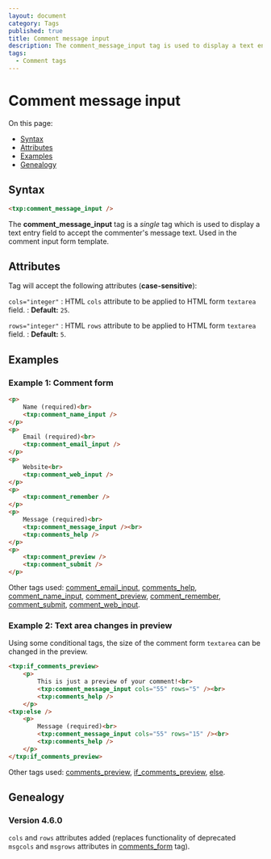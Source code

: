 ```yaml
---
layout: document
category: Tags
published: true
title: Comment message input
description: The comment_message_input tag is used to display a text entry field to accept the commenter's message text.
tags:
  - Comment tags
---
```


# Comment message input

On this page:

* [Syntax](#syntax)
* [Attributes](#attributes)
* [Examples](#examples)
* [Genealogy](#genealogy)

## Syntax

~~~ html
<txp:comment_message_input />
~~~

The **comment_message_input** tag is a *single* tag which is used to display a text entry field to accept the commenter's message text. Used in the comment input form template.

## Attributes

Tag will accept the following attributes (**case-sensitive**):

`cols="integer"`
: HTML `cols` attribute to be applied to HTML form `textarea` field.
: **Default:** `25`.

`rows="integer"`
: HTML `rows` attribute to be applied to HTML form `textarea` field.
: **Default:** `5`.

## Examples

### Example 1: Comment form

~~~ html
<p>
    Name (required)<br>
    <txp:comment_name_input />
</p>
<p>
    Email (required)<br>
    <txp:comment_email_input />
</p>
<p>
    Website<br>
    <txp:comment_web_input />
</p>
<p>
    <txp:comment_remember />
</p>
<p>
    Message (required)<br>
    <txp:comment_message_input /><br>
    <txp:comments_help />
</p>
<p>
    <txp:comment_preview />
    <txp:comment_submit />
</p>
~~~

Other tags used: [comment_email_input](comment_email_input), [comments_help](comments_help), [comment_name_input](comment_name_input), [comment_preview](comment_preview), [comment_remember](comment_remember), [comment_submit](comment_submit), [comment_web_input](comment_web_input).

### Example 2: Text area changes in preview

Using some conditional tags, the size of the comment form `textarea` can be changed in the preview.

~~~ html
<txp:if_comments_preview>
    <p>
        This is just a preview of your comment!<br>
        <txp:comment_message_input cols="55" rows="5" /><br>
        <txp:comments_help />
    </p>
<txp:else />
    <p>
        Message (required)<br>
        <txp:comment_message_input cols="55" rows="15" /><br>
        <txp:comments_help />
    </p>
</txp:if_comments_preview>
~~~

Other tags used: [comments_preview](comments_preview), [if_comments_preview](if_comments_preview), [else](else).

## Genealogy

### Version 4.6.0

`cols` and `rows` attributes added (replaces functionality of deprecated `msgcols` and `msgrows` attributes in [comments_form](comments_form) tag).
